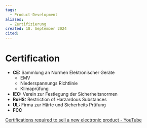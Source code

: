 ```yaml
---
tags:
  - Product-Development
aliases:
  - Zertifizierung
created: 18. September 2024
cited:
---
```


# Certification

- **CE:** Sammlung an Normen Elektronischer Geräte
    - EMV
    - Niederspannungs Richtlinie
    - Klimaprüfung
- **IEC:** Verein zur Festlegung der Sicherheitsnormen
- **RoHS:** Restriction of Harzardous Substances
- **UL:** Firma zur Härte und Sicherheits Prüfung 
- **FCC**

[Certifications required to sell a new electronic product - YouTube](https://www.youtube.com/watch?v=weI2_qVxums)

